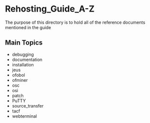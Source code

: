 # Rehosting_Guide_A-Z
The purpose of this directory is to hold all of the reference documents mentioned in the guide


## Main Topics

- debugging
- documentation
- installation 
- jeus
- ofobol
- ofminer
- osc
- osi
- patch
- PuTTY
- source_transfer
- tacf
- webterminal